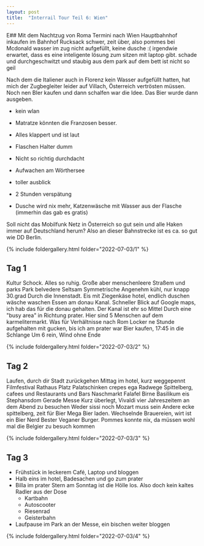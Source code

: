 ```yaml
---
layout: post
title:  "Interrail Tour Teil 6: Wien"
---
```


E## Mit dem Nachtzug von Roma Termini nach Wien Hauptbahnhof
inkaufen im Bahnhof
Rucksack schwer, zeit über, also pommes bei Mcdonald 
wasser im zug nicht aufgefüllt, keine dusche :(
irgendwie erwartet, dass es eine inteligente lösung zum sitzen mit laptop gibt. schade
und durchgeschwitzt und staubig aus dem park auf dem bett ist nicht so geil

Nach dem die Italiener auch in Florenz kein Wasser aufgefüllt hatten, hat mich der Zugbegleiter leider auf Villach, Österreich vertrösten müssen.
Noch nen BIer kaufen und dann schalfen war die Idee. Das Bier wurde dann ausgeben.

* kein wlan
* Matratze könnten die Franzosen besser.
* Alles klappert und ist laut
* Flaschen Halter dumm
* Nicht so richtig durchdacht 



* Aufwachen am Wörthersee 
* toller ausblick
* 2 Stunden verspätung
* Dusche wird nix mehr, Katzenwäsche mit Wasser aus der Flasche (immerhin das gab es gratis)


Soll nicht das Mobilfunk Netz in Österreich so gut sein und alle Haken immer auf Deutschland herum? Also an dieser Bahnstrecke ist es ca. so gut wie DD Berlin.


{% include foldergallery.html folder="2022-07-03/1" %}

## Tag 1
Kultur Schock. Alles so ruhig. Große aber menschenleere Straßem und parks
Park belvedere 
Seltsam Symmetrische
Angenehm kühl, nur knapp 30.grad 
Durch die Innenstadt. Eis mit Ziegenkäse 
hotel, endlich duschen
wäsche waschen
Essen am donau Kanal. Schneller Blick auf Google maps, ich hab das für die donau gehalten. Der Kanal ist ehr so Mittel
Durch eine "busy area" in Richtung prater. Hier sind 5 Menschen auf dem karmelitermarkt. Was für Verhältnisse nach Rom
Locker ne Stunde aufgehalten mit gucken, bis ich am prater war 
Bier kaufen, 17:45 in die Schlange 
Um 6 rein, Wind ohne Ende 

{% include foldergallery.html folder="2022-07-03/2" %}

## Tag 2 
Laufen, durch dir Stadt zurückgehen
Mittag im hotel, kurz weggepennt
Filmfestival Rathaus Platz
Palatschinken crepes ega Radwege
Spittelberg, cafees und Restaurants und Bars 
Naschmarkt 
Falafel
Birne Basilikum eis
Stephansdom
Gerade Messe 
Kurz überlegt, Vivaldi vier Jahreszeitem an dem Abend zu besuchen 
Weder sissi noch Mozart muss sein
Andere ecke spittelberg, zeit für Bier
Mega Bier laden. Wechselnde Brauereien, wirt ist ein Bier Nerd 
Bester Veganer Burger. Pommes konnte nix, da müssen wohl mal die Belgier zu besuch kommen

{% include foldergallery.html folder="2022-07-03/3" %}

## Tag 3
* Frühstück in leckerem Café, Laptop und bloggen
* Halb eins im hotel, Badesachen und go zum prater 
* Billa im prater Stern am Sonntag ist die Hölle los. Also doch kein kaltes Radler aus der Dose 
  * Kartbahn
  * Autoscooter
  * Riesenrad
  * Geisterbahn 
* Laufpause im Park an der Messe, ein bischen weiter bloggen


{% include foldergallery.html folder="2022-07-03/4" %}
